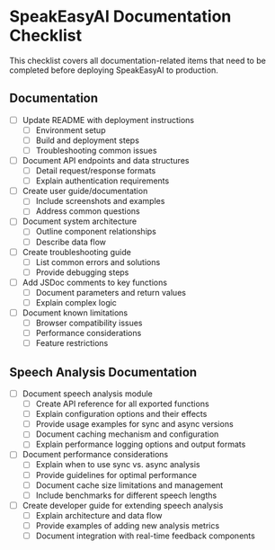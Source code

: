 
# SpeakEasyAI Documentation Checklist

This checklist covers all documentation-related items that need to be completed before deploying SpeakEasyAI to production.

## Documentation

- [ ] Update README with deployment instructions
  - [ ] Environment setup
  - [ ] Build and deployment steps
  - [ ] Troubleshooting common issues
- [ ] Document API endpoints and data structures
  - [ ] Detail request/response formats
  - [ ] Explain authentication requirements
- [ ] Create user guide/documentation
  - [ ] Include screenshots and examples
  - [ ] Address common questions
- [ ] Document system architecture
  - [ ] Outline component relationships
  - [ ] Describe data flow
- [ ] Create troubleshooting guide
  - [ ] List common errors and solutions
  - [ ] Provide debugging steps
- [ ] Add JSDoc comments to key functions
  - [ ] Document parameters and return values
  - [ ] Explain complex logic
- [ ] Document known limitations
  - [ ] Browser compatibility issues
  - [ ] Performance considerations
  - [ ] Feature restrictions

## Speech Analysis Documentation
- [ ] Document speech analysis module
  - [ ] Create API reference for all exported functions
  - [ ] Explain configuration options and their effects
  - [ ] Provide usage examples for sync and async versions
  - [ ] Document caching mechanism and configuration
  - [ ] Explain performance logging options and output formats
- [ ] Document performance considerations
  - [ ] Explain when to use sync vs. async analysis
  - [ ] Provide guidelines for optimal performance
  - [ ] Document cache size limitations and management
  - [ ] Include benchmarks for different speech lengths
- [ ] Create developer guide for extending speech analysis
  - [ ] Explain architecture and data flow
  - [ ] Provide examples of adding new analysis metrics
  - [ ] Document integration with real-time feedback components
